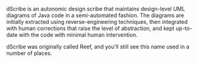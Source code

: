 dScribe is an autonomic design scribe that maintains design-level UML diagrams of Java code in a semi-automated fashion.  The diagrams are initially extracted using reverse-engineering techniques, then integrated with human corrections that raise the level of abstraction, and kept up-to-date with the code with minimal human intervention.

dScribe was originally called Reef, and you'll still see this name used in a number of places.